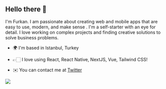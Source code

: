 ## <div align="left">Hello there 👋</div>  
<p>I'm Furkan. I am passionate about creating web and mobile apps that are easy to use, modern, and make sense . I'm a self-starter with an eye for detail. I love working on complex projects and finding creative solutions to solve business problems.</p>

- 🌍 I'm based in Istanbul, Turkey

- 👉🏻 I love using React, React Native, NextJS, Vue, Tailwind CSS!

- ✉️ You can contact me at [Twitter](https://twitter.com/furkanulutasX)  
  

<img src="https://github-readme-stats.vercel.app/api/top-langs/?username=fulutas&hide_progress=true&theme=dark" align="left" />
